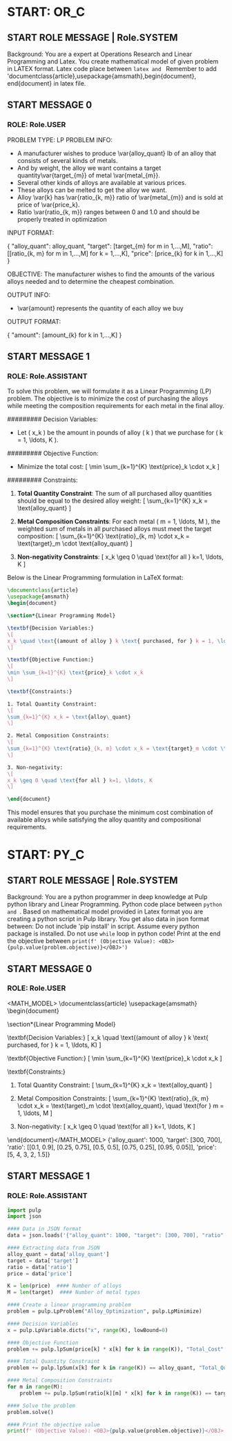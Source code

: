 # START: OR_C 
## START ROLE MESSAGE | Role.SYSTEM 
Background: You are a expert at Operations Research and Linear Programming and Latex. You create mathematical model of given problem in LATEX format. Latex code place between ```latex and ``` Remember to add 'documentclass{article},usepackage{amsmath},begin{document}, end{document} in latex file. 
## START MESSAGE 0 
### ROLE: Role.USER
<DESCRIPTION>
PROBLEM TYPE: LP
PROBLEM INFO:

- A manufacturer wishes to produce \var{alloy_quant} lb of an alloy that consists of several kinds of metals.
- And by weight, the alloy we want contains a target quantity\var{target_{m}} of metal \var{metal_{m}}.
- Several other kinds of alloys are available at various prices. 
- These alloys can be melted to get the alloy we want.
- Alloy \var{k} has \var{ratio_{k, m}} ratio of \var{metal_{m}} and is sold at price of \var{price_k}.
- Ratio \var{ratio_{k, m}} ranges between 0 and 1.0 and should be properly treated in optimization

INPUT FORMAT:

{
	"alloy_quant": alloy_quant,
	"target": [target_{m} for m in 1,...,M],
	"ratio": [[ratio_{k, m} for m in 1,...,M] for k = 1,...,K],
	"price": [price_{k} for k in 1,...,K]
}

OBJECTIVE: The manufacturer wishes to find the amounts of the various alloys needed and to determine the cheapest combination.

OUTPUT INFO:

- \var{amount} represents the quantity of each alloy we buy

OUTPUT FORMAT:

{
	"amount": [amount_{k} for k in 1,...,K]
}
</DESCRIPTION>


## START MESSAGE 1 
### ROLE: Role.ASSISTANT
To solve this problem, we will formulate it as a Linear Programming (LP) problem. The objective is to minimize the cost of purchasing the alloys while meeting the composition requirements for each metal in the final alloy.

######### Decision Variables:
- Let \( x_k \) be the amount in pounds of alloy \( k \) that we purchase for \( k = 1, \ldots, K \).

######### Objective Function:
- Minimize the total cost: 
  \[
  \min \sum_{k=1}^{K} \text{price}_k \cdot x_k
  \]

######### Constraints:
1. **Total Quantity Constraint**: The sum of all purchased alloy quantities should be equal to the desired alloy weight:
   \[
   \sum_{k=1}^{K} x_k = \text{alloy\_quant}
   \]

2. **Metal Composition Constraints**: For each metal \( m = 1, \ldots, M \), the weighted sum of metals in all purchased alloys must meet the target composition:
   \[
   \sum_{k=1}^{K} \text{ratio}_{k, m} \cdot x_k = \text{target}_m \cdot \text{alloy\_quant}
   \]

3. **Non-negativity Constraints**:
   \[
   x_k \geq 0 \quad \text{for all } k=1, \ldots, K
   \]

Below is the Linear Programming formulation in LaTeX format:

```latex
\documentclass{article}
\usepackage{amsmath}
\begin{document}

\section*{Linear Programming Model}

\textbf{Decision Variables:}
\[
x_k \quad \text{(amount of alloy } k \text{ purchased, for } k = 1, \ldots, K)
\]

\textbf{Objective Function:}
\[
\min \sum_{k=1}^{K} \text{price}_k \cdot x_k
\]

\textbf{Constraints:}

1. Total Quantity Constraint:
\[
\sum_{k=1}^{K} x_k = \text{alloy\_quant}
\]

2. Metal Composition Constraints:
\[
\sum_{k=1}^{K} \text{ratio}_{k, m} \cdot x_k = \text{target}_m \cdot \text{alloy\_quant}, \quad \text{for } m = 1, \ldots, M
\]

3. Non-negativity:
\[
x_k \geq 0 \quad \text{for all } k=1, \ldots, K
\]

\end{document}
```

This model ensures that you purchase the minimum cost combination of available alloys while satisfying the alloy quantity and compositional requirements.

# START: PY_C 
## START ROLE MESSAGE | Role.SYSTEM 
Background: You are a python programmer in deep knowledge at Pulp python library and Linear Programming. Python code place between ```python and ```. Based on mathematical model provided in Latex format you are creating a python script in Pulp library. You get also data in json format between: <DATA></DATA> Do not include 'pip install' in script. Assume every python package is installed. Do not use `while` loop in python code! Print at the end the objective between <OBJ></OBJ> `print(f' (Objective Value): <OBJ>{pulp.value(problem.objective)}</OBJ>')` 
## START MESSAGE 0 
### ROLE: Role.USER
<MATH_MODEL>
\documentclass{article}
\usepackage{amsmath}
\begin{document}

\section*{Linear Programming Model}

\textbf{Decision Variables:}
\[
x_k \quad \text{(amount of alloy } k \text{ purchased, for } k = 1, \ldots, K)
\]

\textbf{Objective Function:}
\[
\min \sum_{k=1}^{K} \text{price}_k \cdot x_k
\]

\textbf{Constraints:}

1. Total Quantity Constraint:
\[
\sum_{k=1}^{K} x_k = \text{alloy\_quant}
\]

2. Metal Composition Constraints:
\[
\sum_{k=1}^{K} \text{ratio}_{k, m} \cdot x_k = \text{target}_m \cdot \text{alloy\_quant}, \quad \text{for } m = 1, \ldots, M
\]

3. Non-negativity:
\[
x_k \geq 0 \quad \text{for all } k=1, \ldots, K
\]

\end{document}</MATH_MODEL>
<DATA>
{'alloy_quant': 1000, 'target': [300, 700], 'ratio': [[0.1, 0.9], [0.25, 0.75], [0.5, 0.5], [0.75, 0.25], [0.95, 0.05]], 'price': [5, 4, 3, 2, 1.5]}</DATA>


## START MESSAGE 1 
### ROLE: Role.ASSISTANT
```python
import pulp
import json

#### Data in JSON format
data = json.loads('{"alloy_quant": 1000, "target": [300, 700], "ratio": [[0.1, 0.9], [0.25, 0.75], [0.5, 0.5], [0.75, 0.25], [0.95, 0.05]], "price": [5, 4, 3, 2, 1.5]}')

#### Extracting data from JSON
alloy_quant = data['alloy_quant']
target = data['target']
ratio = data['ratio']
price = data['price']

K = len(price)  #### Number of alloys
M = len(target)  #### Number of metal types

#### Create a linear programming problem
problem = pulp.LpProblem("Alloy_Optimization", pulp.LpMinimize)

#### Decision Variables
x = pulp.LpVariable.dicts("x", range(K), lowBound=0)

#### Objective Function
problem += pulp.lpSum(price[k] * x[k] for k in range(K)), "Total_Cost"

#### Total Quantity Constraint
problem += pulp.lpSum(x[k] for k in range(K)) == alloy_quant, "Total_Quantity"

#### Metal Composition Constraints
for m in range(M):
    problem += pulp.lpSum(ratio[k][m] * x[k] for k in range(K)) == target[m] * alloy_quant, f"Metal_Composition_Constraint_{m+1}"

#### Solve the problem
problem.solve()

#### Print the objective value
print(f' (Objective Value): <OBJ>{pulp.value(problem.objective)}</OBJ>')
```

